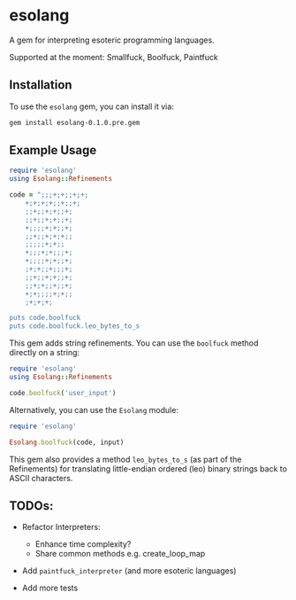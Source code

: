 # esolang

A gem for interpreting esoteric programming languages.

Supported at the moment: Smallfuck, Boolfuck, Paintfuck

## Installation

To use the `esolang` gem, you can install it via:

```bash
gem install esolang-0.1.0.pre.gem
```

## Example Usage
```ruby
require 'esolang'
using Esolang::Refinements

code = ";;;+;+;;+;+;
    +;+;+;+;;+;;+;
    ;;+;;+;+;;+;
    ;;+;;+;+;;+;
    +;;;;+;+;;+;
    ;;+;;+;+;+;;
    ;;;;;+;+;;
    +;;;+;+;;;+;
    +;;;;+;+;;+;
    ;+;+;;+;;;+;
    ;;+;;+;+;;+;
    ;;+;+;;+;;+;
    +;+;;;;+;+;;
    ;+;+;+;

puts code.boolfuck
puts code.boolfuck.leo_bytes_to_s
```
This gem adds string refinements. You can use the `boolfuck` method directly on a string:
```ruby
require 'esolang'
using Esolang::Refinements

code.boolfuck('user_input')
```
Alternatively, you can use the `Esolang` module:
```ruby
require 'esolang'

Esolang.boolfuck(code, input)
```
This gem also provides a method `leo_bytes_to_s` (as part of the Refinements) for translating little-endian ordered (leo) binary strings back to ASCII characters.

## TODOs:

- Refactor Interpreters:
  - Enhance time complexity?
  - Share common methods e.g. create_loop_map

- Add `paintfuck_interpreter` (and more esoteric languages)

- Add more tests

